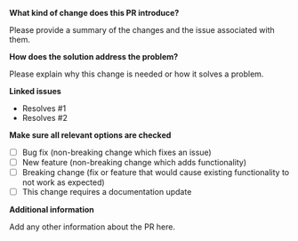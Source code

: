 **What kind of change does this PR introduce?**

Please provide a summary of the changes and the issue associated with them.

**How does the solution address the problem?**

Please explain why this change is needed or how it solves a problem.

**Linked issues**
- Resolves #1
- Resolves  #2

**Make sure all relevant options are checked**

- [ ] Bug fix (non-breaking change which fixes an issue)
- [ ] New feature (non-breaking change which adds functionality)
- [ ] Breaking change (fix or feature that would cause existing functionality to not work as expected)
- [ ] This change requires a documentation update

**Additional information**

Add any other information about the PR here.
